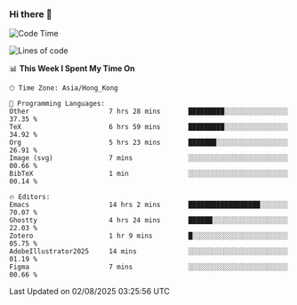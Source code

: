 ### Hi there 👋

<!--
**nicehiro/nicehiro** is a ✨ _special_ ✨ repository because its `README.md` (this file) appears on your GitHub profile.

Here are some ideas to get you started:

- 🔭 I’m currently working on ...
- 🌱 I’m currently learning ...
- 👯 I’m looking to collaborate on ...
- 🤔 I’m looking for help with ...
- 💬 Ask me about ...
- 📫 How to reach me: ...
- 😄 Pronouns: ...
- ⚡ Fun fact: ...
-->

<!--START_SECTION:waka-->
![Code Time](http://img.shields.io/badge/Code%20Time-858%20hrs%2010%20mins-blue)

![Lines of code](https://img.shields.io/badge/From%20Hello%20World%20I%27ve%20Written-1.7%20million%20lines%20of%20code-blue)

📊 **This Week I Spent My Time On** 

```text
🕑︎ Time Zone: Asia/Hong_Kong

💬 Programming Languages: 
Other                    7 hrs 28 mins       █████████░░░░░░░░░░░░░░░░   37.35 % 
TeX                      6 hrs 59 mins       █████████░░░░░░░░░░░░░░░░   34.92 % 
Org                      5 hrs 23 mins       ███████░░░░░░░░░░░░░░░░░░   26.91 % 
Image (svg)              7 mins              ░░░░░░░░░░░░░░░░░░░░░░░░░   00.66 % 
BibTeX                   1 min               ░░░░░░░░░░░░░░░░░░░░░░░░░   00.14 % 

🔥 Editors: 
Emacs                    14 hrs 2 mins       ██████████████████░░░░░░░   70.07 % 
Ghostty                  4 hrs 24 mins       ██████░░░░░░░░░░░░░░░░░░░   22.03 % 
Zotero                   1 hr 9 mins         █░░░░░░░░░░░░░░░░░░░░░░░░   05.75 % 
AdobeIllustrator2025     14 mins             ░░░░░░░░░░░░░░░░░░░░░░░░░   01.19 % 
Figma                    7 mins              ░░░░░░░░░░░░░░░░░░░░░░░░░   00.66 % 
```


 Last Updated on 02/08/2025 03:25:56 UTC
<!--END_SECTION:waka-->
